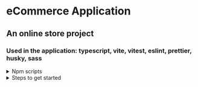 # eCommerce Application

## An online store project

### Used in the application: typescript, vite, vitest, eslint, prettier, husky, sass

<details>
<summary>Npm scripts</summary>
<ul>
 <li class = 'li'>start the local server  - <code class= 'code'> npm run dev</code></li>
 <li class = 'li'>start build app - <code class= 'code'> npm run build</code></li>
 <li class = 'li'>should to use when you clone this repository, this script configures correct work husky (this command will be executed automatically when you run npm install) - <code class= 'code'> npm run prepare</code></li>
 <li class = 'li'> automatically runs on commit - <code class= 'code'> npm run lint-staged</code></li>
 <li class = 'li'>when started this script enabling quick and efficient identification of coding style issues and potential errors - <code class= 'code'> npm run lint</code></li>
 <li class = 'li'> when started this script simplifying code formatting and ensuring uniform code - <code class= 'code'> npm run format</code></li>
 <li class = 'li'>when started this script streamlining the process of executing tests and generating reports on test outcomes - <code class= 'code'> npm run test</code></li>
</ul>
</details>

<details>
<summary>Steps to get started</summary>
<ol>
  <li class='li'>clone the repository</li>
  <li class='li'>install the dependencies with - <code class='code'>npm install</code></li>
  <li class='li'>start the local server using- <code class='code'>npm run dev</code></li>
</ol>
</details>
